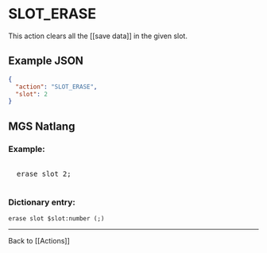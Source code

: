 # SLOT_ERASE

This action clears all the [[save data]] in the given slot.

## Example JSON

```json
{
  "action": "SLOT_ERASE",
  "slot": 2
}
```

## MGS Natlang

### Example:

<pre class="HyperMD-codeblock mgs">

  <span class="verb">erase</span> <span class="sigil">slot</span> <span class="number">2</span><span class="terminator">;</span>

</pre>

### Dictionary entry:

```
erase slot $slot:number (;)
```

---

Back to [[Actions]]
